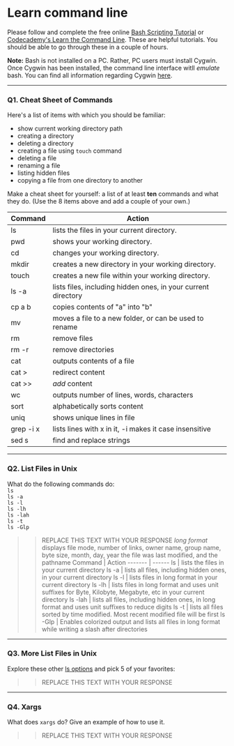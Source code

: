 # Learn command line

Please follow and complete the free online [Bash Scripting Tutorial](https://ryanstutorials.net/bash-scripting-tutorial/) or [Codecademy's Learn the Command Line](https://www.codecademy.com/learn/learn-the-command-line). These are helpful tutorials. You should be able to go through these in a couple of hours.

**Note:** Bash is not installed on a PC. Rather, PC users must install Cygwin. Once Cygwin has been installed, the command line interface witll _emulate_ bash. You can find all information regarding Cygwin [here](https://www.cygwin.com/).

---

### Q1.  Cheat Sheet of Commands  

Here's a list of items with which you should be familiar:  
* show current working directory path
* creating a directory
* deleting a directory
* creating a file using `touch` command
* deleting a file
* renaming a file
* listing hidden files
* copying a file from one directory to another

Make a cheat sheet for yourself: a list of at least **ten** commands and what they do.  (Use the 8 items above and add a couple of your own.)  

> > 
Command | Action
------- | ------
ls | lists the files in your current directory. 
pwd | shows your working directory. 
cd | changes your working directory. 
mkdir | creates a new directory in your working directory. 
touch | creates a new file within your working directory. 
ls -a | lists files, including hidden ones, in your current directory 
cp a b | copies contents of "a" into "b"
mv | moves a file to a new folder, or can be used to rename
rm | remove files
rm -r | remove directories
cat | outputs contents of a file
cat > | redirect content
cat >> | *add* content
wc | outputs number of lines, words, characters
sort | alphabetically sorts content 
uniq | shows unique lines in file
grep -i x | lists lines with x in it, -i makes it case insensitive
sed s | find and replace strings
---

### Q2.  List Files in Unix   

What do the following commands do:  
`ls`  
`ls -a`  
`ls -l`  
`ls -lh`  
`ls -lah`  
`ls -t`  
`ls -Glp`  

> > REPLACE THIS TEXT WITH YOUR RESPONSE
*long format* displays file mode, number of links, owner name, group name, byte size, month, day, year the file was last modified, and the pathname
Command | Action
------- | ------
ls | lists the files in your current directory
ls -a | lists all files, including hidden ones, in your current directory
ls -l | lists files in long format in your current directory
ls -lh | lists files in long format and uses unit suffixes for Byte, Kilobyte, Megabyte, etc in your current directory
ls -lah | lists all files, including hidden ones, in long format and uses unit suffixes to reduce digits
ls -t | lists all files sorted by time modified.  Most recent modified file will be first
ls -Glp | Enables colorized output and lists all files in long format while writing a slash after directories
---

### Q3.  More List Files in Unix  

Explore these other [ls options](http://www.techonthenet.com/unix/basic/ls.php) and pick 5 of your favorites:

> > REPLACE THIS TEXT WITH YOUR RESPONSE

---

### Q4.  Xargs   

What does `xargs` do? Give an example of how to use it.

> > REPLACE THIS TEXT WITH YOUR RESPONSE

 

